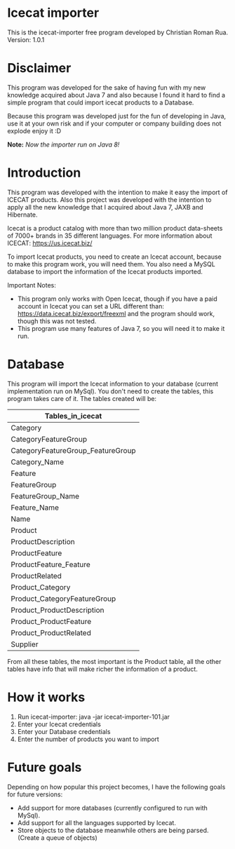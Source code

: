 Icecat importer
===============

This is the icecat-importer free program developed by Christian Roman Rua.
Version: 1.0.1

Disclaimer
===========
This program was developed for the sake of having fun with my new knowledge acquired about Java 7 and also because I found it hard to find a
simple program that could import icecat products to a Database.

Because this program was developed just for the fun of developing in Java, use it at your own risk and if your computer or company building does not explode
enjoy it :D

**Note:**
*Now the importer run on Java 8!*

Introduction
============

This program was developed with the intention to make it easy the import of ICECAT products.
Also this project was developed with the intention to apply all the new knowledge that I acquired about Java 7, JAXB and Hibernate.

Icecat is a product catalog with more than two million product data-sheets of 7000+ brands in 35 different languages. 
For more information about ICECAT: https://us.icecat.biz/

To import Icecat products, you need to create an Icecat account, because to make this program work, you will need them.
You also need a MySQL database to import the information of the Icecat products imported.

Important Notes:
- This program only works with Open Icecat, though if you have a paid account in Icecat you can set a URL different than: 
	https://data.icecat.biz/export/freexml
  and the program should work, though this was not tested.
- This program use many features of Java 7, so you will need it to make it run.

Database
=========
This program will import the Icecat information to your database (current implementation run on MySql).
You don't need to create the tables, this program takes care of it.
The tables created will be:


| Tables_in_icecat                  |
|-----------------------------------|
| Category                          |
| CategoryFeatureGroup              |
| CategoryFeatureGroup_FeatureGroup |
| Category_Name                     |
| Feature                           |
| FeatureGroup                      |
| FeatureGroup_Name                 |
| Feature_Name                      |
| Name                              |
| Product                           |
| ProductDescription                |
| ProductFeature                    |
| ProductFeature_Feature            |
| ProductRelated                    |
| Product_Category                  |
| Product_CategoryFeatureGroup      |
| Product_ProductDescription        |
| Product_ProductFeature            |
| Product_ProductRelated            |
| Supplier                          |

From all these tables, the most important is the Product table, all the other tables have info that will make richer the information of a product.

How it works
============

01. Run icecat-importer: java -jar icecat-importer-101.jar
02. Enter your Icecat credentials
03. Enter your Database credentials
04. Enter the number of products you want to import

Future goals
============
Depending on how popular this project becomes, I have the following goals for future versions:

- Add support for more databases (currently configured to run with MySql).
- Add support for all the languages supported by Icecat.
- Store objects to the database meanwhile others are being parsed. (Create a queue of objects)

